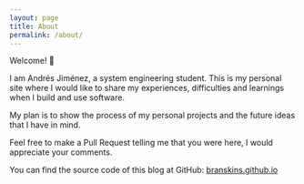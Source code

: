 ```yaml
---
layout: page
title: About
permalink: /about/
---
```


Welcome! :eyes:

I am Andrés Jiménez, a system engineering student. This is my personal site
where I would like to share my experiences, difficulties and learnings when
I build and use software.

My plan is to show the process of my personal projects and the future ideas
that I have in mind.

Feel free to make a Pull Request telling me that you were here, I would
appreciate your comments.

You can find the source code of this blog at GitHub:
[branskins.github.io](https://github.com/Branskins/branskins.github.io)
